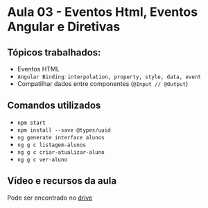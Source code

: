 # Aula 03 - Eventos Html, Eventos Angular e Diretivas

## Tópicos trabalhados:

- Eventos HTML
- `Angular Binding`: `interpolation, property, style, data, event` 
- Compatilhar dados entre componentes (`@Input // @Output`)

## Comandos utilizados

- `npm start`
- `npm install --save @types/uuid`
- `ng generate interface alunos`
- `ng g c listagem-alunos`
- `ng g c criar-atualizar-aluno`
- `ng g c ver-aluno`

## Vídeo e recursos da aula

Pode ser encontrado no [drive](https://drive.google.com/drive/folders/1Vt4sFDaevnosIeuEGNrvM8Ya0UCJTaka)
